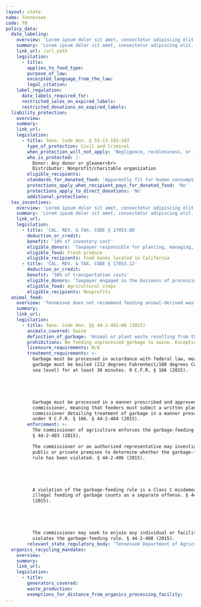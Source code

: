 ```yaml
---
layout: state
name: Tennessee
code: TN
policy_data:
  date_labeling:
    overview: 'Lorem ipsum dolor sit amet, consectetur adipiscing elit. Curabitur tellus mi, consequat at laoreet eget, vestibulum nec dolor. Vivamus volutpat quam ac quam bibendum rutrum.'
    summary: 'Lorem ipsum dolor sit amet, consectetur adipiscing elit. Curabitur tellus mi, consequat at laoreet eget, vestibulum nec dolor. Vivamus volutpat quam ac quam bibendum rutrum.'
    link_url: /url_path
    legislation:
      - title:
        applies_to_food_type:
        purpose_of_law:
        excerpted_language_from_the_law:
        legal_citation:
    label_regulation:
      date_labels_required_for:
      restricted_sales_on_expired_labels:
      restricted_donations_on_expired_labels:
  liability_protection:
    overview:
    summary:
    link_url:
    legislation:
      - title: Tenn. Code Ann. § 53-13-101—103
        type_of_protection: Civil and Criminal
        when_protection_will_not_apply: 'Negligence, recklessness, or intentional conduct'
        who_is_protected: |-
          Donor: Any donor or gleaner<br>
          Distributor: Nonprofit/charitable organization
        eligible_recipients:
        standards_for_donated_food: 'Apparently fit for human consumption; includes food not readily marketable due to appearance, freshness, grade, or surplus'
        protections_apply_when_recipient_pays_for_donated_food: 'No'
        protections_apply_to_direct_donations: 'No'
        additional_protections:
  tax_incentives:
    overview: 'Lorem ipsum dolor sit amet, consectetur adipiscing elit. Curabitur tellus mi, consequat at laoreet eget, vestibulum nec dolor. Vivamus volutpat quam ac quam bibendum rutrum.'
    summary: 'Lorem ipsum dolor sit amet, consectetur adipiscing elit. Curabitur tellus mi, consequat at laoreet eget, vestibulum nec dolor. Vivamus volutpat quam ac quam bibendum rutrum.'
    link_url:
    legislation:
      - title: 'CAL. REV. & TAX. CODE § 17053.88'
        deduction_or_credit:
        benefit: '10% of inventory cost'
        eligible_donors: 'Taxpayer responsible for planting, managing, and harvesting crops'
        eligible_food: Fresh produce
        eligible_recipients: Food banks located in California
      - title: 'CAL. REV. & TAX. CODE § 17053.12'
        deduction_or_credit:
        benefit: '50% of transportation costs'
        eligible_donors: 'Taxpayer engaged in the business of processing, distributing, or selling agricultural products'
        eligible_food: Agricultural crops
        eligible_recipients: Nonprofits
  animal_feed:
    overview: 'Tennessee does not recommend feeding animal-derived waste to swine.97 But Tennessee allows the feeding of animal-derived and vegetable waste to swine provided that it has been processed in accordance with federal law (that is, heat-treated and fed by a licensed facility). Feeders must submit a plan to the commissioner detailing how garbage will be processed. Food waste that consists of only bakery waste, whey, and dairy waste from milk processing plants may be fed to swine without being further processed. Individuals may feed household garbage to their own swine without processing it.'
    summary:
    link_url:
    legislation:
      - title: Tenn. Code Ann. §§ 44-2-401–08 (2015)
        animals_covered: Swine
        definition_of_garbage: 'Animal or plant waste resulting from the handling, preparation, cooking or consumption of foods, including animal and fowl carcasses or parts thereof, and all waste material and byproducts of a kitchen, restaurant, hospital, hotel, motel, or slaughterhouse; except, however, bakery waste, whey, or other dairy waste from milk processing plants shall not be included in this definition. § 44-2-402 (2015).'
        prohibitions: No feeding unprocessed garbage to swine. Exception for individuals feeding household garbage. § 44-2-404 (2015).
        licensure_requirements: N/A
        treatment_requirements: >-
          Garbage must be processed in accordance with federal law, meaning that
          garbage must be boiled (212 degrees Fahrenheit/100 degrees Celsius at
          sea level) for at least 30 minutes. 9 C.F.R. § 166 (2015).





          Garbage must be processed in a manner prescribed and approved by the
          commissioner, meaning that feeders must submit a written plan to the
          commissioner detailing treatment of garbage in a manner prescribed
          under 9 C.F.R. § 166. § 44-2-404 (2015).
        enforcement: >-
          The commissioner of agriculture enforces the garbage-feeding rule.
          § 44-2-403 (2015).

          The commissioner or an authorized representative may investigate any
          public or private premises to determine whether the garbage-feeding
          rule has been violated. § 44-2-406 (2015).





          A violation of the garbage-feeding rule is a Class C misdemeanor. Each
          illegal feeding of garbage counts as a separate offense. § 44-2-407
          (2015).





          The commissioner may seek to enjoin any individual or facility that
          violates the garbage-feeding rule. § 44-2-408 (2015).
        relevant_state_regulatory_body: 'Tennessee Department of Agriculture (§ 44-2-403 (2015)), <a href="https://www.tn.gov/agriculture/" target="_blank">https://www.tn.gov/agriculture/</a>.'
  organics_recycling_mandates:
    overview:
    summary:
    link_url:
    legislation:
      - title:
        generators_covered:
        waste_production:
        exemptions_for_distance_from_organics_processing_facility:
---
```

